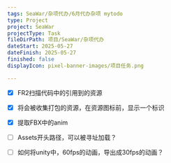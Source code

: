 ```yaml
---
tags: SeaWar/杂项代办/6月代办杂项 mytodo
type: Project
project: SeaWar
projectType: Task
fileDirPath: 项目/SeaWar/杂项代办
dateStart: 2025-05-27
dateFinish: 2025-05-27
finished: false
displayIcon: pixel-banner-images/项目任务.png

---
```

- [x] FR2扫描代码中的引用到的资源
- [x] 将会被收集打包的资源，在资源图标前，显示一个标识
- [x] 提取FBX中的anim
- [ ] Assets开头路径，可以被寻址加载？
- [ ] 如何将unity中，60fps的动画，导出成30fps的动画？



